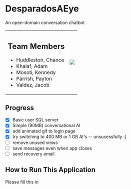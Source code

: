 # DesparadosAEye

An open-domain conversation chatbot

<table>
<tr>

<td>
<h2> Team Members </h2>
<ul>
  <li> Huddleston, Chance
  <li> Khalaf, Adam
  <li> Mosoti, Kennedy
  <li> Parrish, Payton
  <li> Valdez, Jacob
</ul>
</td>

<td>
<image src="https://raw.githubusercontent.com/JacobFV/DesparadosAEYE/main/content/images/demo.gif" />
</td>

</tr>
</table>
 
 ## Progress
 
 - [x] Basic user SQL server
 - [x] Simple (90MB) conversational AI 
 - [x] add animated gif to login page
 - [x] try switching to 400 MB or 1 GB AI's -- unsucessfully :(
 - [ ] remove unused views
 - [ ] save messages even when app closes
 - [ ] send recovery email

 ## How to Run This Application
 Please fill this in
